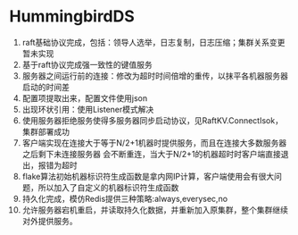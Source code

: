 # HummingbirdDS

1. raft基础协议完成，包括：领导人选举，日志复制，日志压缩；集群关系变更暂未实现
2. 基于raft协议完成强一致性的键值服务
3. 服务器之间运行前的连接：修改为超时时间倍增的重传，以抹平各机器服务器启动的时间差
4. 配置项提取出来，配置文件使用json
5. 出现环状引用：使用Listener模式解决
6. 使用服务器拒绝服务使得多服务器同步启动协议，见RaftKV.ConnectIsok，集群部署成功
7. 客户端实现在连接大于等于N/2+1机器时提供服务，而且在连接大多数服务器之后剩下未连接服务器
会不断重连，当大于N/2+1的机器超时时客户端直接退出，报错为超时
8. flake算法初始机器标识符生成函数是拿内网IP计算，客户端使用会有很大问题，所以加入了自定义的机器标识符生成函数 
9. 持久化完成，模仿Redis提供三种策略:always,everysec,no
10. 允许服务器宕机重启，并读取持久化数据，并重新加入原集群，整个集群继续对外提供服务。